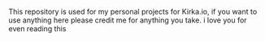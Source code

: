 This repository is used for my personal projects for Kirka.io,
if you want to use anything here please credit me for anything you take.
i love you for even reading this 

